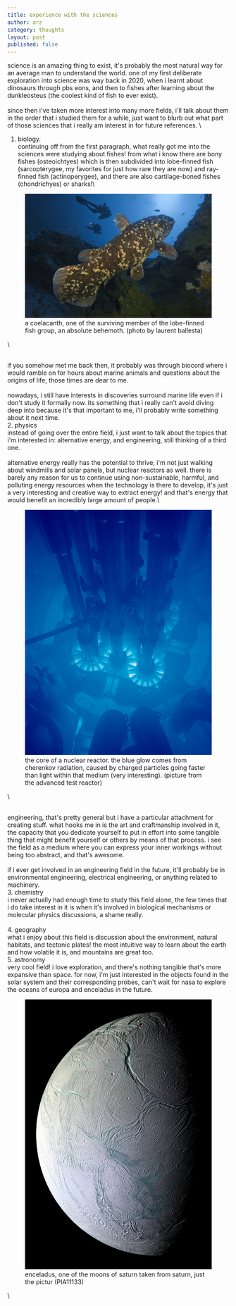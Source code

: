 ```yaml
---
title: experience with the sciences
author: arz
category: thoughts
layout: post
published: false
---
```


science is an amazing thing to exist, it's probably the most natural way for an average man to understand the world. one of my first deliberate exploration into science was way back in 2020, when i learnt about dinosaurs through pbs eons, and then to fishes after learning about the dunkleosteus (the coolest kind of fish to ever exist).\
\
since then i've taken more interest into many more fields, i'll talk about them in the order that i studied them for a while, just want to blurb out what part of those sciences that i really am interest in for future references.
\
1. biology.
\
continuing off from the first paragraph, what really got me into the sciences were studying about fishes! from what i know there are bony fishes (osteoichtyes) which is then subdivided into lobe-finned fish (sarcopterygee, my favorites for just how rare they are now) and ray-finned fish (actinoperygee), and there are also cartilage-boned fishes (chondrichyes) or sharks!\

<figure>
  <img alt="epic shot ofca corlacanth" src="/assets/images/coelacanth.jpg" />
  <figcaption>
    a coelacanth, one of the surviving member of the lobe-finned fish group, an absolute behemoth. (photo by laurent ballesta)
  </figcaption>
</figure>\

\
if you somehow met me back then, it probably was through biocord where i would ramble on for hours about marine animals and questions about the origins of life, those times are dear to me.\
\
nowadays, i still have interests in discoveries surround marine life even if i don't study it formally now. its something that i really can't avoid diving deep into because it's that important to me, i'll probably write something about it next time.
\
2. physics
\
instead of going over the entire field, i just want to talk about the topics that i'm interested in: alternative energy, and engineering, still thinking of a third one.\
\
alternative energy really has the potential to thrive, i'm not just walking about windmills and solar panels, but nuclear reactors as well. there is barely any reason for us to continue using non-sustainable, harmful, and polluting energy resources when the technology is there to develop, it's just a very interesting and creative way to extract energy! and that's energy that would benefit an incredibly large amount of people.\

<figure>
  <img alt="bluey glowe of a nuclear reactor" src="/assets/images/cherenkov.jpg" />
  <figcaption>
    the core of a nuclear reactor. the blue glow comes from cherenkov radiation, caused by charged particles going faster than light within that medium (very interesting). (picture from the advanced test reactor)
  </figcaption>
</figure>\

\
engineering, that's pretty general but i have a particular attachment for creating stuff. what hooks me in is the art and craftmanship involved in it, the capacity that you dedicate yourself to put in effort into some tangible thing that might benefit yourself or others by means of that process. i see the field as a medium where you can express your inner workings without being too abstract, and that's awesome.\
\
if i ever get involved in an engineering field in the future, it'll probably be in environmental engineering, electrical engineering, or anything related to machinery.
\
3. chemistry
\
i never actually had enough time to study this field alone, the few times that i do take interest in it is when it's involved in biological mechanisms or molecular physics discussions, a shame really.\
\
4. geography
\
what i enjoy about this field is discussion about the environment, natural habitats, and tectonic plates! the most intuitive way to learn about the earth and how volatile it is, and mountains are great too.
\
5. astronomy
\
very cool field! i love exploration, and there's nothing tangible that's more expansive than space. for now, i'm just interested in the objects found in the solar system and their corresponding probes, can't wait for nasa to explore the oceans of europa and enceladus in the future.

<figure>
  <img alt="enceladus blues" src="/assets/images/enceladus.jpg" />
  <figcaption>
    enceladus, one of the moons of saturn taken from saturn, just the pictur (PIA11133)
  </figcaption>
</figure>\